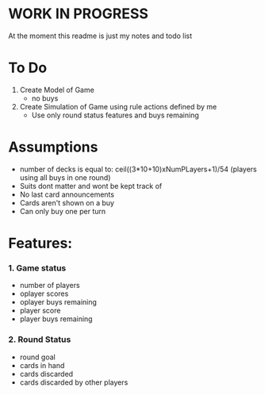 # WORK IN PROGRESS
At the moment this readme is just my notes and todo list

# To Do
1. Create Model of Game
	- no buys
2. Create Simulation of Game using rule actions defined by me
	- Use only round status features and buys remaining

# Assumptions
- number of decks is equal to: ceil((3*10+10)xNumPLayers+1)/54 (players using all buys in one round)
- Suits dont matter and wont be kept track of
- No last card announcements
- Cards aren't shown on a buy
- Can only buy one per turn

# Features:
### 1. Game status
- number of players
- oplayer scores
- oplayer buys remaining
- player score
- player buys remaining

### 2. Round Status
- round goal
- cards in hand
- cards discarded
- cards discarded by other players
